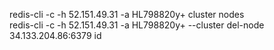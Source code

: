 redis-cli -c -h 52.151.49.31 -a HL798820y+ cluster nodes<br>
redis-cli -c -h 52.151.49.31 -a HL798820y+ --cluster del-node 34.133.204.86:6379 id
